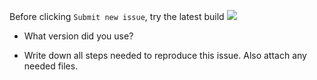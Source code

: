 Before clicking `Submit new issue`, try the latest build [![](https://github.com/dnSpyEx/dnSpy/workflows/GitHub%20CI/badge.svg)](https://github.com/dnSpyEx/dnSpy/actions?query=branch%3Amaster)

- What version did you use?

- Write down all steps needed to reproduce this issue. Also attach any needed files.
